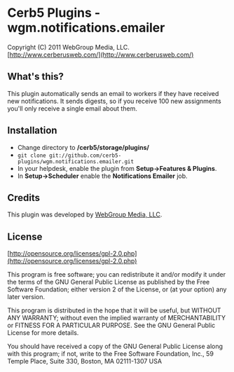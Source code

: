 Cerb5 Plugins - wgm.notifications.emailer
===========================================
Copyright (C) 2011 WebGroup Media, LLC.  
[http://www.cerberusweb.com/](http://www.cerberusweb.com/)  

What's this?
------------
This plugin automatically sends an email to workers if they have received new notifications.  It sends digests, so if you receive 100 new assignments you'll only receive a single email about them.

Installation
------------
* Change directory to **/cerb5/storage/plugins/**
* `git clone git://github.com/cerb5-plugins/wgm.notifications.emailer.git`
* In your helpdesk, enable the plugin from **Setup->Features & Plugins**.
* In **Setup->Scheduler** enable the **Notifications Emailer** job.

Credits
-------
This plugin was developed by [WebGroup Media, LLC](http://www.cerberusweb.com/).

License
-------

[http://opensource.org/licenses/gpl-2.0.php](http://opensource.org/licenses/gpl-2.0.php)  

This program is free software; you can redistribute it and/or modify it under the terms of the GNU General Public License as published by the Free Software Foundation; either version 2 of the License, or (at your option) any later version.

This program is distributed in the hope that it will be useful, but WITHOUT ANY WARRANTY; without even the implied warranty of MERCHANTABILITY or FITNESS FOR A PARTICULAR PURPOSE. See the GNU General Public License for more details.

You should have received a copy of the GNU General Public License along with this program; if not, write to the Free Software Foundation, Inc., 59 Temple Place, Suite 330, Boston, MA 02111-1307 USA
